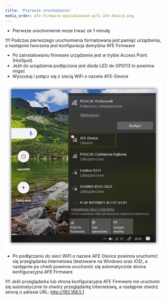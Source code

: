```yaml
---
title: 'Pierwsze uruchomienie'
media_order: afe-firmware-wyszukiwanie-wifi-afe-device.png
---
```


* Pierwsze uruchomienie może trwać ok 1 minutę

!!!! Podczas pierwszego uruchomienia formatowana jest pamięć urządzenia, a następnie tworzona jest konfiguracja domyślna AFE Firmware

* Po zainstalowaniu firmware urządzenie jest w trybie Access Point (HotSpot)
* Jeśli do urządzenia podłączona jest dioda LED do GPIO13 to powinna migać
* Wyszukaj i połącz się z siecią WiFi o nazwie AFE-Device

![](afe-firmware-wyszukiwanie-wifi-afe-device.png)

* Po podłączaniu do sieci WiFI o nazwie AFE-Device powinna uruchomić się przeglądarka Internetowa (testowane na Windows oraz iOS), a następnie po chwili powinna uruchomić się automatycznie strona konfiguracyjna AFE Firmware

!!!! Jeśli przeglądarka lub strona konfiguracyjna AFE Firmware nie uruchomi się automatycznie to otwórz przeglądarkę Internetową, a następnie otwórz stronę o adresie URL: http://192.168.5.1

